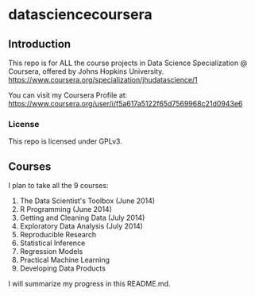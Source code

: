 datasciencecoursera
===================

## Introduction
This repo is for ALL the course projects in Data Science Specialization @ Coursera, offered by Johns Hopkins University.
https://www.coursera.org/specialization/jhudatascience/1

You can visit my Coursera Profile at:
https://www.coursera.org/user/i/f5a617a5122f65d7569968c21d0943e6

### License
This repo is licensed under GPLv3.

## Courses
I plan to take all the 9 courses:

1. The Data Scientist's Toolbox (June 2014)
2. R Programming (June 2014)
3. Getting and Cleaning Data (July 2014)
4. Exploratory Data Analysis (July 2014)
5. Reproducible Research
6. Statistical Inference
7. Regression Models
8. Practical Machine Learning
9. Developing Data Products

I will summarize my progress in this README.md.

